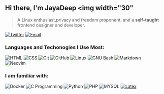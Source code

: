 ## Hi there, I'm JayaDeep <img width="30"

> A Linux enthusiast,privacy and freedom proponent, and a **self-taught** frontend designer and developer.


[![Twitter](https://img.shields.io/badge/-Twitter-FFF?&logo=Twitter&style=for-the-badge)](https://twitter.com/jayadeep_11)
[![Email](https://img.shields.io/badge/-Email-FFF?&logo=gmail&style=for-the-badge)](mailto:jaydeep.bellamkonda@gmail.com)


### Languages and Techonogies I Use Most:

![HTML](https://img.shields.io/badge/-HTML-000?&logo=html5&style=for-the-badge)
![CSS](https://img.shields.io/badge/-CSS-000?&logo=css3&logoColor=1572B6&style=for-the-badge)
![Git](https://img.shields.io/badge/-Git-000?&logo=Git&style=for-the-badge)
![GitHub](https://img.shields.io/badge/-GitHub-000?&logo=GitHub&style=for-the-badge)
![Linux](https://img.shields.io/badge/-Linux-000?&logo=linux&style=for-the-badge)
![GNU Bash](https://img.shields.io/badge/-GNU%20Bash-000?&logo=gnubash&style=for-the-badge)
![Markdown](https://img.shields.io/badge/-Markdown-000?&logo=markdown&style=for-the-badge)
![Neovim](https://img.shields.io/badge/Neovim-000?logo=neovim&style=for-the-badge)


### I am familiar with:
![Docker](https://img.shields.io/badge/-Docker-000?&logo=Docker&style=for-the-badge)
![C Programming](https://img.shields.io/badge/-C%20Programming-000?&logo=c&style=for-the-badge)
![Python](https://img.shields.io/badge/-Python-000?&logo=Python&style=for-the-badge)
![PHP](https://img.shields.io/badge/-PHP-000?&logo=PHP&logoColor=007396&style=for-the-badge)
![MYSQL](https://img.shields.io/badge/-MYSQL-000?&logo=MySQL&style=for-the-badge)
[![Latex](https://img.shields.io/badge/LaTex-000?logo=latex&logoColor=blue&style=for-the-badge)](https://www.latex-project.org)



